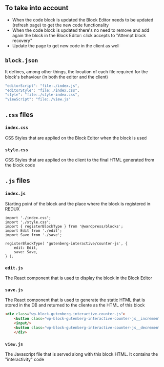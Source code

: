 ## To take into account

- When the code block is updated the Block Editor needs to be updated (refresh page) to get the new code functionality
- When the code block is updated there's no need to remove and add again the block in the Block Editor: click accepts to  "Attempt block recovery"
- Update the page to get new code in the client as well


## `block.json`

It defines, among other things, the location of each file required for the block's behaviour (in both the editor and the client)

```js
"editorScript": "file:./index.js",
"editorStyle": "file:./index.css",
"style": "file:./style-index.css",
"viewScript": "file:./view.js"
```


## `.css` files

### `index.css`

CSS Styles that are applied on the Block Editor when the block is used 

### `style.css`

CSS Styles that are applied on the client to the final HTML generated from the block code


## `.js` files

### `index.js`

Starting point of the block and the place where the block is registered in REDUX

```
import './index.css';
import './style.css';
import { registerBlockType } from '@wordpress/blocks';
import Edit from './edit';
import Save from './save';

registerBlockType( 'gutenberg-interactive/counter-js', {
	edit: Edit,
	save: Save,
} );
```

### `edit.js`

The React component that is used to display the block in the Block Editor

### `save.js`

The React component that is used to generate the static HTML that is stored in the DB and returned to the cliente as the HTML of this block

```html
<div class="wp-block-gutenberg-interactive-counter-js">
    <button class="wp-block-gutenberg-interactive-counter-js__increment">+</button>
    <input/>
    <button class="wp-block-gutenberg-interactive-counter-js__decrement">-</button>
    </div>
```

### `view.js`

The Javascript file that is served along with this block HTML. It contains the "interactivity" code
